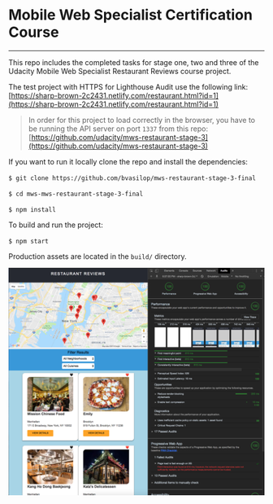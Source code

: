# Mobile Web Specialist Certification Course

---

This repo includes the completed tasks for stage one, two and three of the Udacity Mobile Web Specialist Restaurant Reviews course project.

The test project with HTTPS for Lighthouse Audit use the following link: [https://sharp-brown-2c2431.netlify.com/restaurant.html?id=1](https://sharp-brown-2c2431.netlify.com/restaurant.html?id=1)

> In order for this project to load correctly in the browser, you have to be running the API server on port `1337` from this repo: [https://github.com/udacity/mws-restaurant-stage-3](https://github.com/udacity/mws-restaurant-stage-3)


If you want to run it locally clone the repo and install the dependencies:

`$ git clone https://github.com/bvasilop/mws-restaurant-stage-3-final`

`$ cd mws-mws-restaurant-stage-3-final`

`$ npm install`

To build and run the project:

`$ npm start`

Production assets are located in the `build/` directory.



![current pwa state](audit-results.png)
